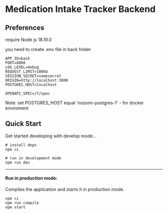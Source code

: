 # Medication Intake Tracker Backend

## Preferences

require Node js 18.19.0

you need to create .env file in back folder

```env
APP_ID=back
PORT=8000
LOG_LEVEL=debug
REQUEST_LIMIT=100kb
SESSION_SECRET=somesecret
ORIGIN=http://localhost:3000
POSTGRES_HOST=localhost

OPENAPI_SPEC=/Y/spec

```
Note: set POSTGRES_HOST equal 'nozomi-postgres-1' - for docker enviroment

## Quick Start

Get started developing with develop mode...

```shell
# install deps
npm ci

# run in development mode
npm run dev
```

---

#### Run in *production* mode:

Compiles the application and starts it in production mode.

```shell
npm ci
npm run compile
npm start
```

